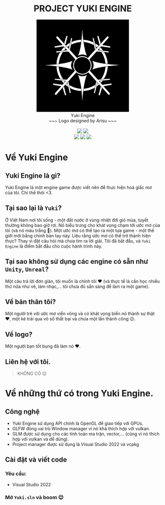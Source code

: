<div>
    <div align="center">
        <h1>PROJECT YUKI ENGINE</h1>
        <img src="./GHRes/Yuki-W_BB.png" width="300" />
        <br />
        <span align="center">Yuki Engine</span>
        <br />
        <span align="center">~~~ Logo designed by Arisu ~~~</span>
        <br /> <br />
        <img src="https://img.shields.io/github/commit-activity/m/vn-vna/YukiEngine?style=for-the-badge"/>
        <img src="https://img.shields.io/github/last-commit/vn-vna/YukiEngine?color=cyan&style=for-the-badge" />
        <br />
        <img src="https://img.shields.io/github/languages/code-size/vn-vna/YukiEngine?color=purple&style=for-the-badge" />
        <img src="https://img.shields.io/github/issues-pr/vn-vna/YukiEngine?style=for-the-badge" />
        <img src="https://img.shields.io/github/issues-pr-closed/vn-vna/YukiEngine?style=for-the-badge" />
    </div> 
</div>

# Về Yuki Engine

## Yuki Engine là gì?

Yuki Engine là một engine game được viết nên để thực hiện hoá giấc mơ của tôi. Chỉ thế thôi <3.

## Tại sao lại là `Yuki`?

Ở Việt Nam nơi tôi sống - một đất nước ở vùng nhiệt đới gió mùa, tuyết thường không bao giờ rơi. Nó biểu trưng cho khát vọng chạm tới ước mơ của tôi (và nó màu trắng 🤣). Một ước mơ có thể tạo ra một tựa game - một thế giới mới bằng chính bàn tay này. Liệu rằng ước mơ có thể trở thành hiện thực? Thay vì đặt câu hỏi mà chưa tìm ra lời giải. Tôi đã bắt đầu, và `Yuki Engine` là điểm bắt đầu cho cuộc hành trình này.

## Tại sao không sử dụng các engine có sẵn như `Unity`, `Unreal`?

Một câu trả lời đơn giản, tôi muốn là chính tôi ❤️ (và thực tế là cần học nhiều thứ nữa như vẽ, làm nhạc,... tôi chưa đủ sẵn sàng để làm ra một game).

## Về bản thân tôi?

Một người trẻ với ước mơ viển vông và có khát vọng biến nó thành sự thật ❤️, một kẻ trải qua vô số thất bại và chưa một lần thành công 😌.

## Về logo?

Một người bạn tốt bụng đã làm nó ❤️.

## Liên hệ với tôi.

> KHÔNG CÓ 😌

# Về những thứ có trong Yuki Engine.

## Công nghệ

- Yuki Engine sử dụng API chính là OpenGL để giao tiếp với GPUs.
- GLFW đóng vai trò Window manager vì nó khá thích hợp với vulkan.
- GLM được sử dụng cho các tính toán ma trận, vector,... (cũng vì nó thích hợp với vulkan và dễ dùng).
- Project manager được sử dụng là Visual Studio 2022 và vcpkg

## Cài đặt và viết code

### Yêu cầu:

- Visual Studio 2022

### Mở `Yuki.sln` và boom 😌
